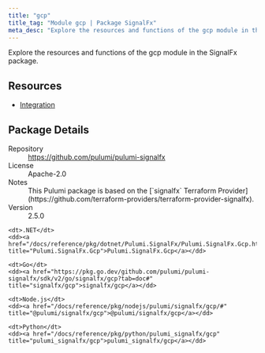 ```yaml
---
title: "gcp"
title_tag: "Module gcp | Package SignalFx"
meta_desc: "Explore the resources and functions of the gcp module in the SignalFx package."
---
```


<!-- WARNING: this file was generated by Pulumi Docs Generator. -->
<!-- Do not edit by hand unless you're certain you know what you are doing! -->

Explore the resources and functions of the gcp module in the SignalFx package.

<h2 id="resources">Resources</h2>
<ul class="api">
    <li><a href="integration" title="Integration"><span class="symbol resource"></span>Integration</a></li>
</ul>

<h2 id="package-details">Package Details</h2>
<dl class="package-details">
	<dt>Repository</dt>
	<dd><a href="https://github.com/pulumi/pulumi-signalfx">https://github.com/pulumi/pulumi-signalfx</a></dd>
	<dt>License</dt>
	<dd>Apache-2.0</dd>
	<dt>Notes</dt>
	<dd>This Pulumi package is based on the [`signalfx` Terraform Provider](https://github.com/terraform-providers/terraform-provider-signalfx).</dd>
	<dt>Version</dt>
	<dd>2.5.0</dd>
</dl>



<dl class="tabular">

    <dt>.NET</dt>
    <dd><a href="/docs/reference/pkg/dotnet/Pulumi.SignalFx/Pulumi.SignalFx.Gcp.html" title="Pulumi.SignalFx.Gcp">Pulumi.SignalFx.Gcp</a></dd>

    <dt>Go</dt>
    <dd><a href="https://pkg.go.dev/github.com/pulumi/pulumi-signalfx/sdk/v2/go/signalfx/gcp?tab=doc#" title="signalfx/gcp">signalfx/gcp</a></dd>

    <dt>Node.js</dt>
    <dd><a href="/docs/reference/pkg/nodejs/pulumi/signalfx/gcp/#" title="@pulumi/signalfx/gcp">@pulumi/signalfx/gcp</a></dd>

    <dt>Python</dt>
    <dd><a href="/docs/reference/pkg/python/pulumi_signalfx/gcp" title="pulumi_signalfx/gcp">pulumi_signalfx/gcp</a></dd>

</dl>

